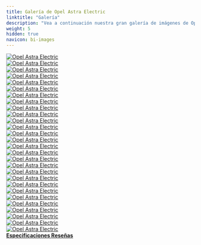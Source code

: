 ```yaml
---
title: Galería de Opel Astra Electric
linktitle: "Galería"
description: "Vea a continuación nuestra gran galería de imágenes de Opel Astra Electric. Haga clic en las imágenes para versiones en alta resolución."
weight: 5
hidden: true
navicon: bi-images
---
```

<!-- markdownlint-disable MD033 -->
<div class="row" id ="my-gallery">
	<div class="pswp-grid-item col-6 col-md-4">
		<a href="https://media.evkx.net/multimedia/models/opel/astra/astra_electric/charging_1.jpg"
data-pswp-src="https://media.evkx.net/multimedia/models/opel/astra/astra_electric/charging_1.jpg"
data-pswp-width="3000"
data-pswp-height="2153" 
target="_blank">
			<img src="https://media.evkx.net/multimedia/models/opel/astra/astra_electric/charging_1_xst.jpg" alt="Opel Astra Electric" class="img-fluid " />
		</a>
	</div>
	<div class="pswp-grid-item col-6 col-md-4">
		<a href="https://media.evkx.net/multimedia/models/opel/astra/astra_electric/details_1.jpg"
data-pswp-src="https://media.evkx.net/multimedia/models/opel/astra/astra_electric/details_1.jpg"
data-pswp-width="3000"
data-pswp-height="2000" 
target="_blank">
			<img src="https://media.evkx.net/multimedia/models/opel/astra/astra_electric/details_1_xst.jpg" alt="Opel Astra Electric" class="img-fluid " />
		</a>
	</div>
	<div class="pswp-grid-item col-6 col-md-4">
		<a href="https://media.evkx.net/multimedia/models/opel/astra/astra_electric/details_2.jpg"
data-pswp-src="https://media.evkx.net/multimedia/models/opel/astra/astra_electric/details_2.jpg"
data-pswp-width="3000"
data-pswp-height="2000" 
target="_blank">
			<img src="https://media.evkx.net/multimedia/models/opel/astra/astra_electric/details_2_xst.jpg" alt="Opel Astra Electric" class="img-fluid " />
		</a>
	</div>
	<div class="pswp-grid-item col-6 col-md-4">
		<a href="https://media.evkx.net/multimedia/models/opel/astra/astra_electric/details_3.jpg"
data-pswp-src="https://media.evkx.net/multimedia/models/opel/astra/astra_electric/details_3.jpg"
data-pswp-width="3000"
data-pswp-height="2000" 
target="_blank">
			<img src="https://media.evkx.net/multimedia/models/opel/astra/astra_electric/details_3_xst.jpg" alt="Opel Astra Electric" class="img-fluid " />
		</a>
	</div>
	<div class="pswp-grid-item col-6 col-md-4">
		<a href="https://media.evkx.net/multimedia/models/opel/astra/astra_electric/details_4.jpg"
data-pswp-src="https://media.evkx.net/multimedia/models/opel/astra/astra_electric/details_4.jpg"
data-pswp-width="3000"
data-pswp-height="2000" 
target="_blank">
			<img src="https://media.evkx.net/multimedia/models/opel/astra/astra_electric/details_4_xst.jpg" alt="Opel Astra Electric" class="img-fluid " />
		</a>
	</div>
	<div class="pswp-grid-item col-6 col-md-4">
		<a href="https://media.evkx.net/multimedia/models/opel/astra/astra_electric/exterior_1.jpg"
data-pswp-src="https://media.evkx.net/multimedia/models/opel/astra/astra_electric/exterior_1.jpg"
data-pswp-width="3000"
data-pswp-height="2000" 
target="_blank">
			<img src="https://media.evkx.net/multimedia/models/opel/astra/astra_electric/exterior_1_xst.jpg" alt="Opel Astra Electric" class="img-fluid " />
		</a>
	</div>
	<div class="pswp-grid-item col-6 col-md-4">
		<a href="https://media.evkx.net/multimedia/models/opel/astra/astra_electric/exterior_2.jpg"
data-pswp-src="https://media.evkx.net/multimedia/models/opel/astra/astra_electric/exterior_2.jpg"
data-pswp-width="3000"
data-pswp-height="2000" 
target="_blank">
			<img src="https://media.evkx.net/multimedia/models/opel/astra/astra_electric/exterior_2_xst.jpg" alt="Opel Astra Electric" class="img-fluid " />
		</a>
	</div>
	<div class="pswp-grid-item col-6 col-md-4">
		<a href="https://media.evkx.net/multimedia/models/opel/astra/astra_electric/exterior_3.jpg"
data-pswp-src="https://media.evkx.net/multimedia/models/opel/astra/astra_electric/exterior_3.jpg"
data-pswp-width="3000"
data-pswp-height="2000" 
target="_blank">
			<img src="https://media.evkx.net/multimedia/models/opel/astra/astra_electric/exterior_3_xst.jpg" alt="Opel Astra Electric" class="img-fluid " />
		</a>
	</div>
	<div class="pswp-grid-item col-6 col-md-4">
		<a href="https://media.evkx.net/multimedia/models/opel/astra/astra_electric/exterior_4.jpg"
data-pswp-src="https://media.evkx.net/multimedia/models/opel/astra/astra_electric/exterior_4.jpg"
data-pswp-width="3000"
data-pswp-height="1638" 
target="_blank">
			<img src="https://media.evkx.net/multimedia/models/opel/astra/astra_electric/exterior_4_xst.jpg" alt="Opel Astra Electric" class="img-fluid " />
		</a>
	</div>
	<div class="pswp-grid-item col-6 col-md-4">
		<a href="https://media.evkx.net/multimedia/models/opel/astra/astra_electric/exterior_5.jpg"
data-pswp-src="https://media.evkx.net/multimedia/models/opel/astra/astra_electric/exterior_5.jpg"
data-pswp-width="3000"
data-pswp-height="1856" 
target="_blank">
			<img src="https://media.evkx.net/multimedia/models/opel/astra/astra_electric/exterior_5_xst.jpg" alt="Opel Astra Electric" class="img-fluid " />
		</a>
	</div>
	<div class="pswp-grid-item col-6 col-md-4">
		<a href="https://media.evkx.net/multimedia/models/opel/astra/astra_electric/exterior_6.jpg"
data-pswp-src="https://media.evkx.net/multimedia/models/opel/astra/astra_electric/exterior_6.jpg"
data-pswp-width="3000"
data-pswp-height="1795" 
target="_blank">
			<img src="https://media.evkx.net/multimedia/models/opel/astra/astra_electric/exterior_6_xst.jpg" alt="Opel Astra Electric" class="img-fluid " />
		</a>
	</div>
	<div class="pswp-grid-item col-6 col-md-4">
		<a href="https://media.evkx.net/multimedia/models/opel/astra/astra_electric/exterior_7.jpg"
data-pswp-src="https://media.evkx.net/multimedia/models/opel/astra/astra_electric/exterior_7.jpg"
data-pswp-width="3000"
data-pswp-height="1835" 
target="_blank">
			<img src="https://media.evkx.net/multimedia/models/opel/astra/astra_electric/exterior_7_xst.jpg" alt="Opel Astra Electric" class="img-fluid " />
		</a>
	</div>
	<div class="pswp-grid-item col-6 col-md-4">
		<a href="https://media.evkx.net/multimedia/models/opel/astra/astra_electric/exterior_8.jpg"
data-pswp-src="https://media.evkx.net/multimedia/models/opel/astra/astra_electric/exterior_8.jpg"
data-pswp-width="3000"
data-pswp-height="1988" 
target="_blank">
			<img src="https://media.evkx.net/multimedia/models/opel/astra/astra_electric/exterior_8_xst.jpg" alt="Opel Astra Electric" class="img-fluid " />
		</a>
	</div>
	<div class="pswp-grid-item col-6 col-md-4">
		<a href="https://media.evkx.net/multimedia/models/opel/astra/astra_electric/exterior_9.jpg"
data-pswp-src="https://media.evkx.net/multimedia/models/opel/astra/astra_electric/exterior_9.jpg"
data-pswp-width="3000"
data-pswp-height="2000" 
target="_blank">
			<img src="https://media.evkx.net/multimedia/models/opel/astra/astra_electric/exterior_9_xst.jpg" alt="Opel Astra Electric" class="img-fluid " />
		</a>
	</div>
	<div class="pswp-grid-item col-6 col-md-4">
		<a href="https://media.evkx.net/multimedia/models/opel/astra/astra_electric/frontseats_1.jpg"
data-pswp-src="https://media.evkx.net/multimedia/models/opel/astra/astra_electric/frontseats_1.jpg"
data-pswp-width="3000"
data-pswp-height="1687" 
target="_blank">
			<img src="https://media.evkx.net/multimedia/models/opel/astra/astra_electric/frontseats_1_xst.jpg" alt="Opel Astra Electric" class="img-fluid " />
		</a>
	</div>
	<div class="pswp-grid-item col-6 col-md-4">
		<a href="https://media.evkx.net/multimedia/models/opel/astra/astra_electric/frontseats_2.jpg"
data-pswp-src="https://media.evkx.net/multimedia/models/opel/astra/astra_electric/frontseats_2.jpg"
data-pswp-width="3000"
data-pswp-height="2000" 
target="_blank">
			<img src="https://media.evkx.net/multimedia/models/opel/astra/astra_electric/frontseats_2_xst.jpg" alt="Opel Astra Electric" class="img-fluid " />
		</a>
	</div>
	<div class="pswp-grid-item col-6 col-md-4">
		<a href="https://media.evkx.net/multimedia/models/opel/astra/astra_electric/headlights_1.jpg"
data-pswp-src="https://media.evkx.net/multimedia/models/opel/astra/astra_electric/headlights_1.jpg"
data-pswp-width="3000"
data-pswp-height="1957" 
target="_blank">
			<img src="https://media.evkx.net/multimedia/models/opel/astra/astra_electric/headlights_1_xst.jpg" alt="Opel Astra Electric" class="img-fluid " />
		</a>
	</div>
	<div class="pswp-grid-item col-6 col-md-4">
		<a href="https://media.evkx.net/multimedia/models/opel/astra/astra_electric/headupdisplay_1.jpg"
data-pswp-src="https://media.evkx.net/multimedia/models/opel/astra/astra_electric/headupdisplay_1.jpg"
data-pswp-width="3000"
data-pswp-height="1999" 
target="_blank">
			<img src="https://media.evkx.net/multimedia/models/opel/astra/astra_electric/headupdisplay_1_xst.jpg" alt="Opel Astra Electric" class="img-fluid " />
		</a>
	</div>
	<div class="pswp-grid-item col-6 col-md-4">
		<a href="https://media.evkx.net/multimedia/models/opel/astra/astra_electric/interior_1.jpg"
data-pswp-src="https://media.evkx.net/multimedia/models/opel/astra/astra_electric/interior_1.jpg"
data-pswp-width="3000"
data-pswp-height="1687" 
target="_blank">
			<img src="https://media.evkx.net/multimedia/models/opel/astra/astra_electric/interior_1_xst.jpg" alt="Opel Astra Electric" class="img-fluid " />
		</a>
	</div>
	<div class="pswp-grid-item col-6 col-md-4">
		<a href="https://media.evkx.net/multimedia/models/opel/astra/astra_electric/interior_2.jpg"
data-pswp-src="https://media.evkx.net/multimedia/models/opel/astra/astra_electric/interior_2.jpg"
data-pswp-width="3000"
data-pswp-height="2000" 
target="_blank">
			<img src="https://media.evkx.net/multimedia/models/opel/astra/astra_electric/interior_2_xst.jpg" alt="Opel Astra Electric" class="img-fluid " />
		</a>
	</div>
	<div class="pswp-grid-item col-6 col-md-4">
		<a href="https://media.evkx.net/multimedia/models/opel/astra/astra_electric/main_1.jpg"
data-pswp-src="https://media.evkx.net/multimedia/models/opel/astra/astra_electric/main_1.jpg"
data-pswp-width="3000"
data-pswp-height="2000" 
target="_blank">
			<img src="https://media.evkx.net/multimedia/models/opel/astra/astra_electric/main_1_xst.jpg" alt="Opel Astra Electric" class="img-fluid " />
		</a>
	</div>
	<div class="pswp-grid-item col-6 col-md-4">
		<a href="https://media.evkx.net/multimedia/models/opel/astra/astra_electric/rearlights_1.jpg"
data-pswp-src="https://media.evkx.net/multimedia/models/opel/astra/astra_electric/rearlights_1.jpg"
data-pswp-width="3000"
data-pswp-height="1757" 
target="_blank">
			<img src="https://media.evkx.net/multimedia/models/opel/astra/astra_electric/rearlights_1_xst.jpg" alt="Opel Astra Electric" class="img-fluid " />
		</a>
	</div>
	<div class="pswp-grid-item col-6 col-md-4">
		<a href="https://media.evkx.net/multimedia/models/opel/astra/astra_electric/screens_1.jpg"
data-pswp-src="https://media.evkx.net/multimedia/models/opel/astra/astra_electric/screens_1.jpg"
data-pswp-width="3000"
data-pswp-height="1687" 
target="_blank">
			<img src="https://media.evkx.net/multimedia/models/opel/astra/astra_electric/screens_1_xst.jpg" alt="Opel Astra Electric" class="img-fluid " />
		</a>
	</div>
	<div class="pswp-grid-item col-6 col-md-4">
		<a href="https://media.evkx.net/multimedia/models/opel/astra/astra_electric/screens_2.jpg"
data-pswp-src="https://media.evkx.net/multimedia/models/opel/astra/astra_electric/screens_2.jpg"
data-pswp-width="3000"
data-pswp-height="1295" 
target="_blank">
			<img src="https://media.evkx.net/multimedia/models/opel/astra/astra_electric/screens_2_xst.jpg" alt="Opel Astra Electric" class="img-fluid " />
		</a>
	</div>
	<div class="pswp-grid-item col-6 col-md-4">
		<a href="https://media.evkx.net/multimedia/models/opel/astra/astra_electric/screens_3.jpg"
data-pswp-src="https://media.evkx.net/multimedia/models/opel/astra/astra_electric/screens_3.jpg"
data-pswp-width="3000"
data-pswp-height="1283" 
target="_blank">
			<img src="https://media.evkx.net/multimedia/models/opel/astra/astra_electric/screens_3_xst.jpg" alt="Opel Astra Electric" class="img-fluid " />
		</a>
	</div>
	<div class="pswp-grid-item col-6 col-md-4">
		<a href="https://media.evkx.net/multimedia/models/opel/astra/astra_electric/trunk_1.jpg"
data-pswp-src="https://media.evkx.net/multimedia/models/opel/astra/astra_electric/trunk_1.jpg"
data-pswp-width="3000"
data-pswp-height="2000" 
target="_blank">
			<img src="https://media.evkx.net/multimedia/models/opel/astra/astra_electric/trunk_1_xst.jpg" alt="Opel Astra Electric" class="img-fluid " />
		</a>
	</div>
	<div class="pswp-grid-item col-6 col-md-4">
		<a href="https://media.evkx.net/multimedia/models/opel/astra/astra_electric/trunk_2.jpg"
data-pswp-src="https://media.evkx.net/multimedia/models/opel/astra/astra_electric/trunk_2.jpg"
data-pswp-width="3000"
data-pswp-height="2000" 
target="_blank">
			<img src="https://media.evkx.net/multimedia/models/opel/astra/astra_electric/trunk_2_xst.jpg" alt="Opel Astra Electric" class="img-fluid " />
		</a>
	</div>
	<div class="pswp-grid-item col-6 col-md-4">
		<a href="https://media.evkx.net/multimedia/models/opel/astra/astra_electric/wheels_1.jpg"
data-pswp-src="https://media.evkx.net/multimedia/models/opel/astra/astra_electric/wheels_1.jpg"
data-pswp-width="3000"
data-pswp-height="2250" 
target="_blank">
			<img src="https://media.evkx.net/multimedia/models/opel/astra/astra_electric/wheels_1_xst.jpg" alt="Opel Astra Electric" class="img-fluid " />
		</a>
	</div>
</div>
<script type="module">
  import PhotoSwipeLightbox from '/js/photoswipe-lightbox.esm.js';
    const lightbox = new PhotoSwipeLightbox({
       gallery: '#my-gallery',
        children: 'a',
        pswpModule: () => import('/js/photoswipe.esm.js')
    });
lightbox.init();
</script>
<div class="mt-3 mb-3">
<a href="../specifications/" class="text-decoration-none text-black">
<strong><i class="bi-arrow-left"></i> Especificaciones </strong>
</a>
<a href="../reviews/" class="text-decoration-none text-black float-end">
<strong>Reseñas <i class="bi-arrow-right"></i></strong>
</a>
</div>
